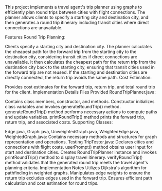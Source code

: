 This project implements a travel agent's trip planner using graphs to efficiently plan round trips between cities with flight connections. The planner allows clients to specify a starting city and destination city, and then generates a round trip itinerary including transit cities where direct connections are unavailable.

Features
Round Trip Planning:

Clients specify a starting city and destination city.
The planner calculates the cheapest path for the forward trip from the starting city to the destination city, considering transit cities if direct connections are unavailable.
It then calculates the cheapest path for the return trip from the destination city back to the starting city, ensuring that transit cities used in the forward trip are not reused.
If the starting and destination cities are directly connected, the return trip avoids the same path.
Cost Estimation:

Provides cost estimates for the forward trip, return trip, and total round trip for the client.
Implementation Details
Files Provided
RoundTripPlanner.java:

Contains class members, constructor, and methods.
Constructor initializes class variables and invokes generateRoundTrip() method.
generateRoundTrip() method performs necessary actions to compute paths and update variables.
printRoundTrip() method prints the forward trip, return trip, and associated costs.
Supporting Classes:

Edge.java, Graph.java, UnweightedGraph.java, WeightedEdge.java, WeightedGraph.java: Contains necessary methods and structures for graph representation and operations.
Testing
TripTester.java:
Declares cities and connections with flight costs.
userPrompt() method obtains user input for start and destination cities.
Creates RoundTripPlanner instance and invokes printRoundTrip() method to display travel itinerary.
verifyRoundTrip() method validates that the generated round trip meets the travel agent's planning criteria.
Implementation Notes
Utilizes Dijkstra's algorithm for pathfinding in weighted graphs.
Manipulates edge weights to ensure the return trip excludes edges used in the forward trip.
Ensures efficient path calculation and cost estimation for round trips.
